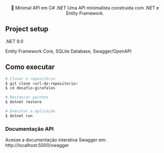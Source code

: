 <p align="center">
🚀 Minimal API em C# .NET
Uma API minimalista construída com .NET e Entity Framework.
</p>

## Project setup
.NET 9.0

Entity Framework Core, SQLite Database, Swagger/OpenAPI

## Como executar

```bash
# Clonar o repositório
$ git clone <url-do-repositorio>
$ cd desafio-girafales
```

```bash
# Restaurar pacotes
$ dotnet restore
```

```bash
# Executar a aplicação
$ dotnet run
```

### Documentação API
Acesse a documentação interativa Swagger em:
http://localhost:5000/swagger